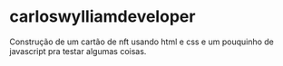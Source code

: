 # carloswylliamdeveloper
Construção de um cartão de nft usando html e css e um pouquinho de javascript pra testar algumas coisas.
